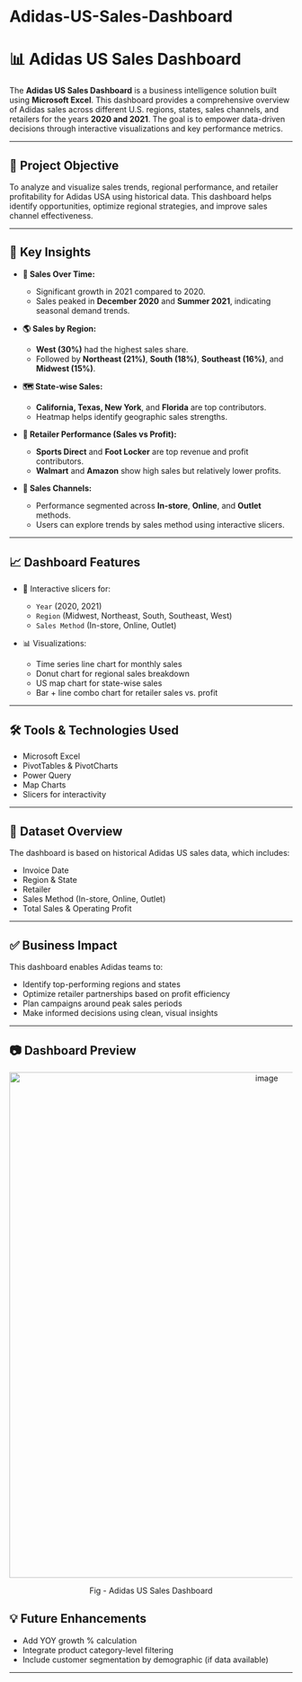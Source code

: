 # Adidas-US-Sales-Dashboard

# 📊 Adidas US Sales Dashboard

The **Adidas US Sales Dashboard** is a business intelligence solution built using **Microsoft Excel**. This dashboard provides a comprehensive overview of Adidas sales across different U.S. regions, states, sales channels, and retailers for the years **2020 and 2021**. The goal is to empower data-driven decisions through interactive visualizations and key performance metrics.

---

## 🎯 Project Objective

To analyze and visualize sales trends, regional performance, and retailer profitability for Adidas USA using historical data. This dashboard helps identify opportunities, optimize regional strategies, and improve sales channel effectiveness.

---

## 📌 Key Insights

- **📅 Sales Over Time:**  
  - Significant growth in 2021 compared to 2020.  
  - Sales peaked in **December 2020** and **Summer 2021**, indicating seasonal demand trends.

- **🌎 Sales by Region:**  
  - **West (30%)** had the highest sales share.  
  - Followed by **Northeast (21%)**, **South (18%)**, **Southeast (16%)**, and **Midwest (15%)**.

- **🗺️ State-wise Sales:**  
  - **California, Texas, New York**, and **Florida** are top contributors.  
  - Heatmap helps identify geographic sales strengths.

- **🏪 Retailer Performance (Sales vs Profit):**  
  - **Sports Direct** and **Foot Locker** are top revenue and profit contributors.  
  - **Walmart** and **Amazon** show high sales but relatively lower profits.

- **🛒 Sales Channels:**  
  - Performance segmented across **In-store**, **Online**, and **Outlet** methods.  
  - Users can explore trends by sales method using interactive slicers.

---

## 📈 Dashboard Features

- 📌 Interactive slicers for:
  - `Year` (2020, 2021)
  - `Region` (Midwest, Northeast, South, Southeast, West)
  - `Sales Method` (In-store, Online, Outlet)

- 📊 Visualizations:
  - Time series line chart for monthly sales
  - Donut chart for regional sales breakdown
  - US map chart for state-wise sales
  - Bar + line combo chart for retailer sales vs. profit

---

## 🛠️ Tools & Technologies Used

- Microsoft Excel  
- PivotTables & PivotCharts  
- Power Query  
- Map Charts  
- Slicers for interactivity  

---

## 📁 Dataset Overview

The dashboard is based on historical Adidas US sales data, which includes:
- Invoice Date  
- Region & State  
- Retailer  
- Sales Method (In-store, Online, Outlet)  
- Total Sales & Operating Profit

---

## ✅ Business Impact

This dashboard enables Adidas teams to:
- Identify top-performing regions and states  
- Optimize retailer partnerships based on profit efficiency  
- Plan campaigns around peak sales periods  
- Make informed decisions using clean, visual insights

---

## 📷 Dashboard Preview

<p align = "center"
    <kbd><img width="900" alt="image" src="https://github.com/user-attachments/assets/9c6b60a3-25d8-485a-a355-5b467eedbff0"></kbd></p>
<p align="center">Fig - Adidas US Sales Dashboard</p>

## 💡 Future Enhancements

- Add YOY growth % calculation  
- Integrate product category-level filtering  
- Include customer segmentation by demographic (if data available)  

---


